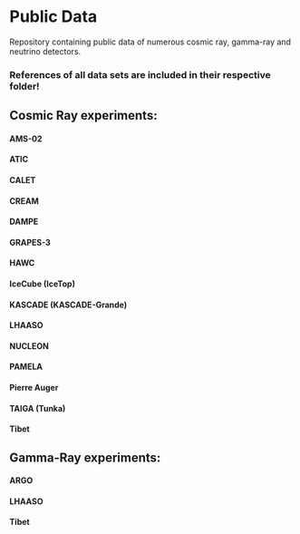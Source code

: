 # Public Data
Repository containing public data of numerous cosmic ray, gamma-ray and neutrino detectors.

### References of all data sets are included in their respective folder!

## Cosmic Ray experiments:
#### AMS-02
#### ATIC
#### CALET
#### CREAM
#### DAMPE
#### GRAPES-3
#### HAWC
#### IceCube (IceTop)
#### KASCADE (KASCADE-Grande)
#### LHAASO
#### NUCLEON
#### PAMELA
#### Pierre Auger
#### TAIGA (Tunka)
#### Tibet 

## Gamma-Ray experiments:
#### ARGO
#### LHAASO
#### Tibet

